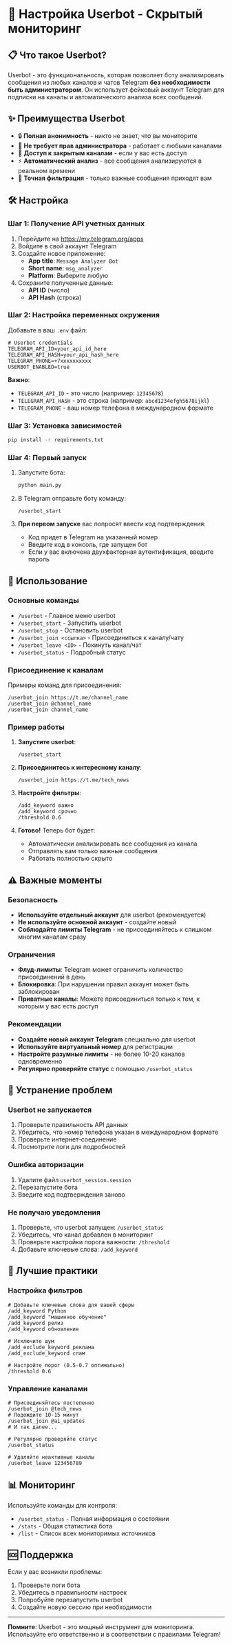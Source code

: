 # 🤖 Настройка Userbot - Скрытый мониторинг

## 📋 Что такое Userbot?

Userbot - это функциональность, которая позволяет боту анализировать сообщения из любых каналов и чатов Telegram **без необходимости быть администратором**. Он использует фейковый аккаунт Telegram для подписки на каналы и автоматического анализа всех сообщений.

## ✨ Преимущества Userbot

- 🔒 **Полная анонимность** - никто не знает, что вы мониторите
- 🚫 **Не требует прав администратора** - работает с любыми каналами
- 🔐 **Доступ к закрытым каналам** - если у вас есть доступ
- ⚡ **Автоматический анализ** - все сообщения анализируются в реальном времени
- 🎯 **Точная фильтрация** - только важные сообщения приходят вам

## 🛠️ Настройка

### Шаг 1: Получение API учетных данных

1. Перейдите на https://my.telegram.org/apps
2. Войдите в свой аккаунт Telegram
3. Создайте новое приложение:
   - **App title**: `Message Analyzer Bot`
   - **Short name**: `msg_analyzer`
   - **Platform**: Выберите любую
4. Сохраните полученные данные:
   - **API ID** (число)
   - **API Hash** (строка)

### Шаг 2: Настройка переменных окружения

Добавьте в ваш `.env` файл:

```env
# Userbot credentials
TELEGRAM_API_ID=your_api_id_here
TELEGRAM_API_HASH=your_api_hash_here
TELEGRAM_PHONE=+7xxxxxxxxxx
USERBOT_ENABLED=true
```

**Важно**: 
- `TELEGRAM_API_ID` - это число (например: `12345678`)
- `TELEGRAM_API_HASH` - это строка (например: `abcd1234efgh5678ijkl`)
- `TELEGRAM_PHONE` - ваш номер телефона в международном формате

### Шаг 3: Установка зависимостей

```bash
pip install -r requirements.txt
```

### Шаг 4: Первый запуск

1. Запустите бота:
   ```bash
   python main.py
   ```

2. В Telegram отправьте боту команду:
   ```
   /userbot_start
   ```

3. **При первом запуске** вас попросят ввести код подтверждения:
   - Код придет в Telegram на указанный номер
   - Введите код в консоль, где запущен бот
   - Если у вас включена двухфакторная аутентификация, введите пароль

## 🚀 Использование

### Основные команды

- `/userbot` - Главное меню userbot
- `/userbot_start` - Запустить userbot
- `/userbot_stop` - Остановить userbot
- `/userbot_join <ссылка>` - Присоединиться к каналу/чату
- `/userbot_leave <ID>` - Покинуть канал/чат
- `/userbot_status` - Подробный статус

### Присоединение к каналам

Примеры команд для присоединения:

```
/userbot_join https://t.me/channel_name
/userbot_join @channel_name
/userbot_join channel_name
```

### Пример работы

1. **Запустите userbot**:
   ```
   /userbot_start
   ```

2. **Присоединитесь к интересному каналу**:
   ```
   /userbot_join https://t.me/tech_news
   ```

3. **Настройте фильтры**:
   ```
   /add_keyword важно
   /add_keyword срочно
   /threshold 0.6
   ```

4. **Готово!** Теперь бот будет:
   - Автоматически анализировать все сообщения из канала
   - Отправлять вам только важные сообщения
   - Работать полностью скрыто

## ⚠️ Важные моменты

### Безопасность

- **Используйте отдельный аккаунт** для userbot (рекомендуется)
- **Не используйте основной аккаунт** - создайте новый
- **Соблюдайте лимиты Telegram** - не присоединяйтесь к слишком многим каналам сразу

### Ограничения

- **Флуд-лимиты**: Telegram может ограничить количество присоединений в день
- **Блокировка**: При нарушении правил аккаунт может быть заблокирован
- **Приватные каналы**: Можете присоединиться только к тем, к которым у вас есть доступ

### Рекомендации

- **Создайте новый аккаунт Telegram** специально для userbot
- **Используйте виртуальный номер** для регистрации
- **Настройте разумные лимиты** - не более 10-20 каналов одновременно
- **Регулярно проверяйте статус** с помощью `/userbot_status`

## 🔧 Устранение проблем

### Userbot не запускается

1. Проверьте правильность API данных
2. Убедитесь, что номер телефона указан в международном формате
3. Проверьте интернет-соединение
4. Посмотрите логи для подробностей

### Ошибка авторизации

1. Удалите файл `userbot_session.session`
2. Перезапустите бота
3. Введите код подтверждения заново

### Не получаю уведомления

1. Проверьте, что userbot запущен: `/userbot_status`
2. Убедитесь, что канал добавлен в мониторинг
3. Проверьте настройки порога важности: `/threshold`
4. Добавьте ключевые слова: `/add_keyword`

## 🎯 Лучшие практики

### Настройка фильтров

```
# Добавьте ключевые слова для вашей сферы
/add_keyword Python
/add_keyword "машинное обучение"
/add_keyword релиз
/add_keyword обновление

# Исключите шум
/add_exclude_keyword реклама
/add_exclude_keyword спам

# Настройте порог (0.5-0.7 оптимально)
/threshold 0.6
```

### Управление каналами

```
# Присоединяйтесь постепенно
/userbot_join @tech_news
# Подождите 10-15 минут
/userbot_join @ai_updates
# И так далее...

# Регулярно проверяйте статус
/userbot_status

# Удаляйте неактивные каналы
/userbot_leave 123456789
```

## 📊 Мониторинг

Используйте команды для контроля:

- `/userbot_status` - Полная информация о состоянии
- `/stats` - Общая статистика бота
- `/list` - Список всех мониторимых источников

## 🆘 Поддержка

Если у вас возникли проблемы:

1. Проверьте логи бота
2. Убедитесь в правильности настроек
3. Попробуйте перезапустить userbot
4. Создайте новую сессию при необходимости

---

**Помните**: Userbot - это мощный инструмент для мониторинга. Используйте его ответственно и в соответствии с правилами Telegram!
